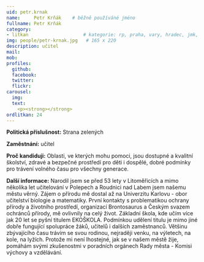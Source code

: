 ```yaml
---
uid: petr.krnak
name:     Petr Krňák  	# běžně používáné jméno
fullname: Petr Krňák
category:
- litkan                 	# kategorie: rp, praha, vary, hradec, jmk, senat
img: people/petr-krnak.jpg   # 165 x 220
description: učitel
mail:
mob:
profiles:
  github:
  facebook:
  twitter: 
  flickr:
carousel:
  img: 
  text:
    <p><strong></strong>
ordlitkan: 24
---
```

**Politická příslušnost:** Strana zelených
 
**Zaměstnání:** učitel
 
**Proč kandiduji:** Oblasti, ve kterých mohu pomoci, jsou dostupné a kvalitní školství, zdravé a bezpečné prostředí pro děti i dospělé, dobré podmínky pro trávení volného času pro všechny generace.
 
**Další informace:** Narodil jsem se před 53 lety v Litoměřicích a mimo několika let učitelování v Polepech a Roudnici nad Labem jsem našemu městu věrný. Zájem o přírodu mě dostal až na Univerzitu Karlovu - obor učitelství biologie a matematiky. První kontakty s problematikou ochrany přírody a životního prostředí, organizací Brontosaurus a Českým svazem ochránců přírody, mě ovlivnily na celý život. Základní škola, kde učím více jak  20 let se pyšní titulem EKOŠKOLA. Podmínkou udělení titulu je mimo jiné dobře fungující spolupráce žáků, učitelů i dalších zaměstnanců. Většinu zbývajícího času trávím se svou rodinou, nejraději venku, na výletech, na kole, na lyžích. Protože mi není lhostejné, jak se v našem městě žije, pomáhám svými zkušenostmi v poradních orgánech Rady města - Komisi výchovy a vzdělávání.


